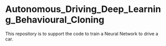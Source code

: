 # Autonomous_Driving_Deep_Learning_Behavioural_Cloning
This repository is to support the code to train a Neural Network to drive a car.
